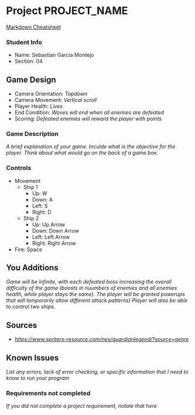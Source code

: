 # Project PROJECT_NAME

[Markdown Cheatsheet](https://github.com/adam-p/markdown-here/wiki/Markdown-Here-Cheatsheet)

### Student Info

-   Name: Sebastian Garcia Montejo
-   Section: 04

## Game Design

-   Camera Orientation: _Topdown_
-   Camera Movement: _Vertical scroll_
-   Player Health: _Lives_
-   End Condition: _Waves will end when all enemies are defeated_
-   Scoring: _Defeated enemies will reward the player with points_

### Game Description

_A brief explanation of your game. Inculde what is the objective for the player. Think about what would go on the back of a game box._

### Controls

-   Movement
    -   Ship 1
        -   Up: W
        -   Down: A
        -   Left: S
        -   Right: D
    -   Ship 2
        -   Up: Up Arrow
        -   Down: Down Arrow
        -   Left: Left Arrow
        -   Right: Right Arrow
-   Fire: Space

## You Additions

_Game will be infinite, with each defeated boss increasing the overall difficulty of the game (boosts in nuumbers of enemies and all enemies health, while player stays the same). The player will be granted powerups that will temporarily allow different attack patterns) Player will also be able to control two ships._

## Sources

-   _https://www.spriters-resource.com/nes/guardianlegend/?source=genre_

## Known Issues

_List any errors, lack of error checking, or specific information that I need to know to run your program_

### Requirements not completed

_If you did not complete a project requirement, notate that here_

